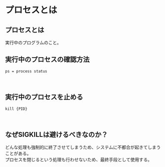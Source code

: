 # プロセスとは
## プロセスとは
実行中のプログラムのこと。


## 実行中のプロセスの確認方法
```terminal
ps = process status
```
<br>

## 実行中のプロセスを止める
```terminal
kill {PID}
```
<br>

## なぜSIGKILLは避けるべきなのか？
どんな処理も強制的に終了させてしまうため、システムに不都合が起きてしまうことがある。  
プロセスを閉じるという処理も行わせないため、最終手段として使用する。